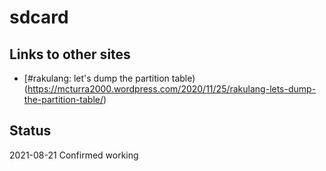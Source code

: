 # sdcard


## Links to other sites

* [#rakulang: let's dump the partition table)(https://mcturra2000.wordpress.com/2020/11/25/rakulang-lets-dump-the-partition-table/)

## Status

2021-08-21	Confirmed working
